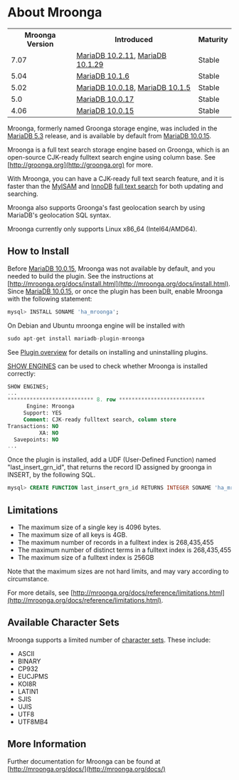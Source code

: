 # About Mroonga

<table><tbody><tr><th>Mroonga Version</th><th>Introduced</th><th>Maturity</th></tr>
<tr><td>7.07</td><td><a href="/kb/en/mariadb-10211-release-notes/">MariaDB 10.2.11</a>, <a href="/kb/en/mariadb-10129-release-notes/">MariaDB 10.1.29</a></td><td>Stable</td></tr>
<tr><td>5.04</td><td><a href="/kb/en/mariadb-1016-release-notes/">MariaDB 10.1.6</a></td><td>Stable</td></tr>
<tr><td>5.02</td><td><a href="/kb/en/mariadb-10018-release-notes/">MariaDB 10.0.18</a>, <a href="/kb/en/mariadb-1015-release-notes/">MariaDB 10.1.5</a></td><td>Stable</td></tr>
<tr><td>5.0</td><td><a href="/kb/en/mariadb-10017-release-notes/">MariaDB 10.0.17</a></td><td>Stable</td></tr>
<tr><td>4.06</td><td><a href="/kb/en/mariadb-10015-release-notes/">MariaDB 10.0.15</a></td><td>Stable</td></tr>
</tbody></table>

Mroonga, formerly named Groonga storage engine, was included in the [MariaDB 5.3](/kb/en/what-is-mariadb-53/) release, and is available by default from [MariaDB 10.0.15](/kb/en/mariadb-10015-release-notes/).

Mroonga is a full text search storage engine based on Groonga, which is an open-source CJK-ready fulltext search engine using column base. See [http://groonga.org](http://groonga.org) for more.

With Mroonga, you can have a CJK-ready full text search feature, and it is faster than the [MyISAM](/kb/en/myisam/) and [InnoDB](/columns-storage-engines-and-plugins/storage-engines/innodb/) [full text search](/replication/optimization-and-tuning/optimization-and-indexes/full-text-indexes/) for both updating and searching.

Mroonga also supports Groonga's fast geolocation search by using MariaDB's geolocation SQL syntax.

Mroonga currently only supports Linux x86_64 (Intel64/AMD64).

## How to Install

Before [MariaDB 10.0.15](/kb/en/mariadb-10015-release-notes/), Mroonga was not available by default, and you needed to build the plugin. See the instructions at [http://mroonga.org/docs/install.html](http://mroonga.org/docs/install.html). Since [MariaDB 10.0.15](/kb/en/mariadb-10015-release-notes/), or once the plugin has been built, enable Mroonga with the following statement:

```sql
mysql> INSTALL SONAME 'ha_mroonga';
```

On Debian and Ubuntu mroonga engine will be installed with

```sql
sudo apt-get install mariadb-plugin-mroonga
```

See [Plugin overview](/columns-storage-engines-and-plugins/plugins/plugin-overview/) for details on installing and uninstalling plugins.

[SHOW ENGINES](/sql-statements-structure/sql-statements/administrative-sql-statements/show/show-engines/) can be used to check whether Mroonga is installed correctly:

```sql
SHOW ENGINES;
...
*************************** 8. row ***************************
      Engine: Mroonga
     Support: YES
     Comment: CJK-ready fulltext search, column store
Transactions: NO
          XA: NO
  Savepoints: NO
...
```

Once the plugin is installed, add a UDF (User-Defined Function) named "last_insert_grn_id", that returns the record ID assigned by groonga in INSERT, by the following SQL.

```sql
mysql> CREATE FUNCTION last_insert_grn_id RETURNS INTEGER SONAME 'ha_mroonga.so';
```

## Limitations

- The maximum size of a single key is 4096 bytes.
- The maximum size of all keys is 4GB.
- The maximum number of records in a fulltext index is 268,435,455
- The maximum number of distinct terms in a fulltext index is 268,435,455
- The maximum size of a fulltext index is 256GB

Note that the maximum sizes are not hard limits, and may vary according to circumstance.

For more details, see [http://mroonga.org/docs/reference/limitations.html](http://mroonga.org/docs/reference/limitations.html).

## Available Character Sets

Mroonga supports a limited number of [character sets](/kb/en/data-types-character-sets-and-collations/). These include:

- ASCII
- BINARY
- CP932
- EUCJPMS
- KOI8R
- LATIN1
- SJIS
- UJIS
- UTF8
- UTF8MB4

## More Information

Further documentation for Mroonga can be found at [http://mroonga.org/docs/](http://mroonga.org/docs/)